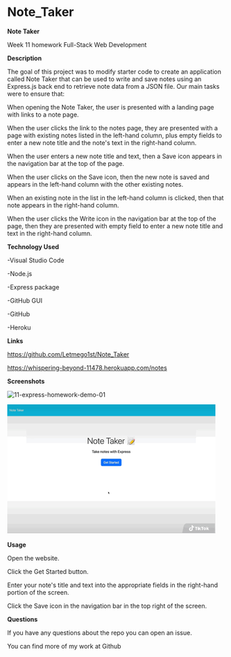 # Note_Taker

**Note Taker**

Week 11 homework Full-Stack Web Development

**Description**

The goal of this project was to modify starter code to create an application called Note Taker that can be used to write and save notes using an Express.js back end to retrieve note data from a JSON file. Our main tasks were to ensure that:

When opening the Note Taker, the user is presented with a landing page with links to a note page.

When the user clicks the link to the notes page, they are presented with a page with existing notes listed in the left-hand column, plus empty fields to enter a new note title and the note's text in the right-hand column.

When the user enters a new note title and text, then a Save icon appears in the navigation bar at the top of the page.

When the user clicks on the Save icon, then the new note is saved and appears in the left-hand column with the other existing notes.

When an existing note in the list in the left-hand column is clicked, then that note appears in the right-hand column.

When the user clicks the Write icon in the navigation bar at the top of the page, then they are presented with empty field to enter a new note title and text in the right-hand column.



**Technology Used**

-Visual Studio Code

-Node.js

-Express package

-GitHub GUI

-GitHub

-Heroku



**Links**

https://github.com/Letmego1st/Note_Taker

https://whispering-beyond-11478.herokuapp.com/notes



**Screenshots**

![11-express-homework-demo-01](https://user-images.githubusercontent.com/119816112/234964148-40540f92-ba25-4d82-9d72-42734c5187c8.png)

![](https://github.com/ThomasCalle/Thomas-Express-JS-Note-Taker/blob/main/public/assets/images/Express-JS-Note-Taker.GIF?raw=true)



**Usage**

Open the website.

Click the Get Started button.

Enter your note's title and text into the appropriate fields in the right-hand portion of the screen.

Click the Save icon in the navigation bar in the top right of the screen.



**Questions**

If you have any questions about the repo you can open an issue.

You can find more of my work at Github

